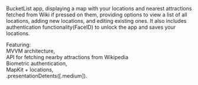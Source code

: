 BucketList app, displaying a map with your locations and nearest attractions fetched from Wiki if pressed on them, providing options to view a list of all locations, adding new locations, and editing existing ones. It also includes authentication functionality(FaceID) to unlock the app and saves your locations.  

Featuring:  
MVVM architecture,  
API for fetching nearby attractions from Wikipedia  
Biometric authentication,  
MapKit + locations,  
.presentationDetents([.medium]).

